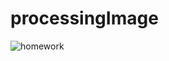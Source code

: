 # processingImage
![homework](https://user-images.githubusercontent.com/37174581/41011647-5dc067fc-6970-11e8-948b-0609001ed70c.png)
